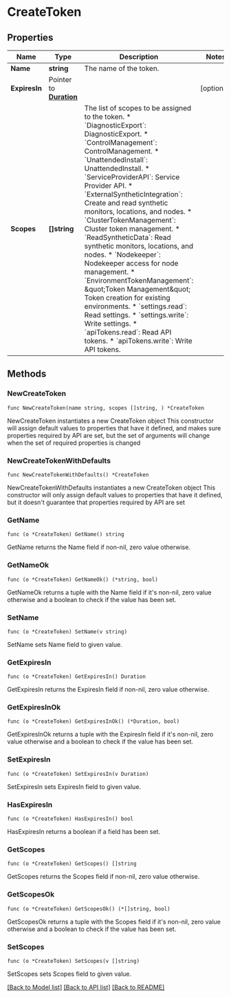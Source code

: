 # CreateToken

## Properties

Name | Type | Description | Notes
------------ | ------------- | ------------- | -------------
**Name** | **string** | The name of the token. | 
**ExpiresIn** | Pointer to [**Duration**](Duration.md) |  | [optional] 
**Scopes** | **[]string** | The list of scopes to be assigned to the token.  * &#x60;DiagnosticExport&#x60;: DiagnosticExport.  * &#x60;ControlManagement&#x60;: ControlManagement.  * &#x60;UnattendedInstall&#x60;: UnattendedInstall.  * &#x60;ServiceProviderAPI&#x60;: Service Provider API.  * &#x60;ExternalSyntheticIntegration&#x60;: Create and read synthetic monitors, locations, and nodes.  * &#x60;ClusterTokenManagement&#x60;: Cluster token management.  * &#x60;ReadSyntheticData&#x60;: Read synthetic monitors, locations, and nodes.  * &#x60;Nodekeeper&#x60;: Nodekeeper access for node management.  * &#x60;EnvironmentTokenManagement&#x60;: \&quot;Token Management\&quot; Token creation for existing environments.  * &#x60;settings.read&#x60;: Read settings.  * &#x60;settings.write&#x60;: Write settings.  * &#x60;apiTokens.read&#x60;: Read API tokens.  * &#x60;apiTokens.write&#x60;: Write API tokens.   | 

## Methods

### NewCreateToken

`func NewCreateToken(name string, scopes []string, ) *CreateToken`

NewCreateToken instantiates a new CreateToken object
This constructor will assign default values to properties that have it defined,
and makes sure properties required by API are set, but the set of arguments
will change when the set of required properties is changed

### NewCreateTokenWithDefaults

`func NewCreateTokenWithDefaults() *CreateToken`

NewCreateTokenWithDefaults instantiates a new CreateToken object
This constructor will only assign default values to properties that have it defined,
but it doesn't guarantee that properties required by API are set

### GetName

`func (o *CreateToken) GetName() string`

GetName returns the Name field if non-nil, zero value otherwise.

### GetNameOk

`func (o *CreateToken) GetNameOk() (*string, bool)`

GetNameOk returns a tuple with the Name field if it's non-nil, zero value otherwise
and a boolean to check if the value has been set.

### SetName

`func (o *CreateToken) SetName(v string)`

SetName sets Name field to given value.


### GetExpiresIn

`func (o *CreateToken) GetExpiresIn() Duration`

GetExpiresIn returns the ExpiresIn field if non-nil, zero value otherwise.

### GetExpiresInOk

`func (o *CreateToken) GetExpiresInOk() (*Duration, bool)`

GetExpiresInOk returns a tuple with the ExpiresIn field if it's non-nil, zero value otherwise
and a boolean to check if the value has been set.

### SetExpiresIn

`func (o *CreateToken) SetExpiresIn(v Duration)`

SetExpiresIn sets ExpiresIn field to given value.

### HasExpiresIn

`func (o *CreateToken) HasExpiresIn() bool`

HasExpiresIn returns a boolean if a field has been set.

### GetScopes

`func (o *CreateToken) GetScopes() []string`

GetScopes returns the Scopes field if non-nil, zero value otherwise.

### GetScopesOk

`func (o *CreateToken) GetScopesOk() (*[]string, bool)`

GetScopesOk returns a tuple with the Scopes field if it's non-nil, zero value otherwise
and a boolean to check if the value has been set.

### SetScopes

`func (o *CreateToken) SetScopes(v []string)`

SetScopes sets Scopes field to given value.



[[Back to Model list]](../README.md#documentation-for-models) [[Back to API list]](../README.md#documentation-for-api-endpoints) [[Back to README]](../README.md)


